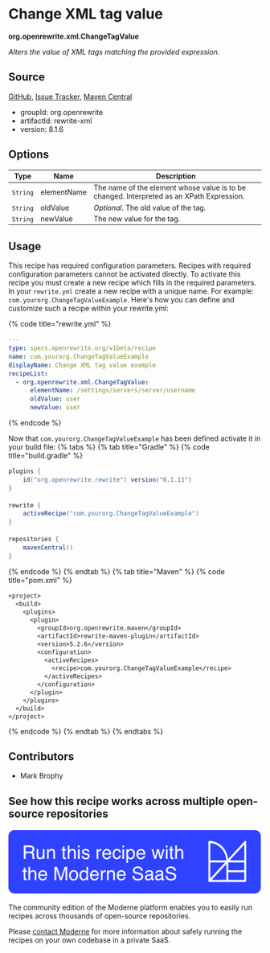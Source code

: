 # Change XML tag value

**org.openrewrite.xml.ChangeTagValue**

_Alters the value of XML tags matching the provided expression._

## Source

[GitHub](https://github.com/openrewrite/rewrite/blob/main/rewrite-xml/src/main/java/org/openrewrite/xml/ChangeTagValue.java), [Issue Tracker](https://github.com/openrewrite/rewrite/issues), [Maven Central](https://central.sonatype.com/artifact/org.openrewrite/rewrite-xml/8.1.6/jar)

* groupId: org.openrewrite
* artifactId: rewrite-xml
* version: 8.1.6

## Options

| Type | Name | Description |
| -- | -- | -- |
| `String` | elementName | The name of the element whose value is to be changed. Interpreted as an XPath Expression. |
| `String` | oldValue | *Optional*. The old value of the tag. |
| `String` | newValue | The new value for the tag. |


## Usage

This recipe has required configuration parameters. Recipes with required configuration parameters cannot be activated directly. To activate this recipe you must create a new recipe which fills in the required parameters. In your `rewrite.yml` create a new recipe with a unique name. For example: `com.yourorg.ChangeTagValueExample`.
Here's how you can define and customize such a recipe within your rewrite.yml:

{% code title="rewrite.yml" %}
```yaml
---
type: specs.openrewrite.org/v1beta/recipe
name: com.yourorg.ChangeTagValueExample
displayName: Change XML tag value example
recipeList:
  - org.openrewrite.xml.ChangeTagValue:
      elementName: /settings/servers/server/username
      oldValue: user
      newValue: user
```
{% endcode %}

Now that `com.yourorg.ChangeTagValueExample` has been defined activate it in your build file:
{% tabs %}
{% tab title="Gradle" %}
{% code title="build.gradle" %}
```groovy
plugins {
    id("org.openrewrite.rewrite") version("6.1.11")
}

rewrite {
    activeRecipe("com.yourorg.ChangeTagValueExample")
}

repositories {
    mavenCentral()
}
```
{% endcode %}
{% endtab %}
{% tab title="Maven" %}
{% code title="pom.xml" %}
```markup
<project>
  <build>
    <plugins>
      <plugin>
        <groupId>org.openrewrite.maven</groupId>
        <artifactId>rewrite-maven-plugin</artifactId>
        <version>5.2.6</version>
        <configuration>
          <activeRecipes>
            <recipe>com.yourorg.ChangeTagValueExample</recipe>
          </activeRecipes>
        </configuration>
      </plugin>
    </plugins>
  </build>
</project>
```
{% endcode %}
{% endtab %}
{% endtabs %}

## Contributors
* Mark Brophy


## See how this recipe works across multiple open-source repositories

[![Moderne Link Image](/.gitbook/assets/ModerneRecipeButton.png)](https://app.moderne.io/recipes/org.openrewrite.xml.ChangeTagValue)

The community edition of the Moderne platform enables you to easily run recipes across thousands of open-source repositories.

Please [contact Moderne](https://moderne.io/product) for more information about safely running the recipes on your own codebase in a private SaaS.
